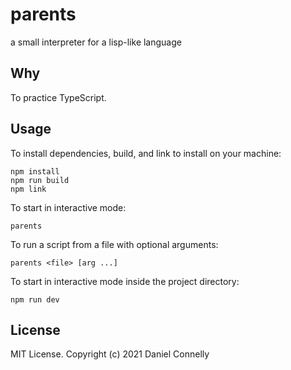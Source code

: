 # parents

a small interpreter for a lisp-like language

## Why

To practice TypeScript.

## Usage

To install dependencies, build, and link to install on your machine:

    npm install
    npm run build
    npm link

To start in interactive mode:

    parents

To run a script from a file with optional arguments:

    parents <file> [arg ...]

To start in interactive mode inside the project directory:

    npm run dev

## License

MIT License. Copyright (c) 2021 Daniel Connelly
